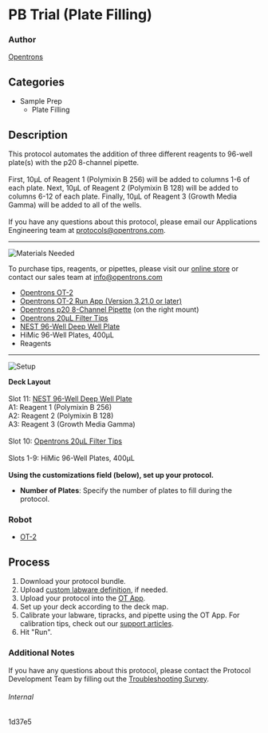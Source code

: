 # PB Trial (Plate Filling)

### Author
[Opentrons](https://opentrons.com/)

## Categories
* Sample Prep
	* Plate Filling


## Description
This protocol automates the addition of three different reagents to 96-well plate(s) with the p20 8-channel pipette.</br>
</br>
First, 10µL of Reagent 1 (Polymixin B 256) will be added to columns 1-6 of each plate. Next, 10µL of Reagent 2 (Polymixin B 128) will be added to columns 6-12 of each plate. Finally, 10µL of Reagent 3 (Growth Media Gamma) will be added to all of the wells.
</br>
</br>
If you have any questions about this protocol, please email our Applications Engineering team at [protocols@opentrons.com](mailto:protocols@opentrons.com).

---
![Materials Needed](https://s3.amazonaws.com/opentrons-protocol-library-website/custom-README-images/001-General+Headings/materials.png)

To purchase tips, reagents, or pipettes, please visit our [online store](https://shop.opentrons.com/) or contact our sales team at [info@opentrons.com](mailto:info@opentrons.com)

* [Opentrons OT-2](https://shop.opentrons.com/collections/ot-2-robot/products/ot-2)
* [Opentrons OT-2 Run App (Version 3.21.0 or later)](https://opentrons.com/ot-app/)
* [Opentrons p20 8-Channel Pipette](https://shop.opentrons.com/collections/ot-2-robot/products/8-channel-electronic-pipette) (on the right mount)
* [Opentrons 20µL Filter Tips](https://shop.opentrons.com/collections/opentrons-tips)
* [NEST 96-Well Deep Well Plate](https://labware.opentrons.com/nest_96_wellplate_2ml_deep?category=wellPlate)
* HiMic 96-Well Plates, 400µL
* Reagents



---
![Setup](https://s3.amazonaws.com/opentrons-protocol-library-website/custom-README-images/001-General+Headings/Setup.png)

**Deck Layout**</br>
</br>
Slot 11: [NEST 96-Well Deep Well Plate](https://labware.opentrons.com/nest_96_wellplate_2ml_deep?category=wellPlate)</br>
A1: Reagent 1 (Polymixin B 256)</br>
A2: Reagent 2 (Polymixin B 128)</br>
A3: Reagent 3 (Growth Media Gamma)</br>
</br>
Slot 10: [Opentrons 20µL Filter Tips](https://shop.opentrons.com/collections/opentrons-tips)</br>
</br>
Slots 1-9: HiMic 96-Well Plates, 400µL</br>
</br>
**Using the customizations field (below), set up your protocol.**
* **Number of Plates**: Specify the number of plates to fill during the protocol.




### Robot
* [OT-2](https://opentrons.com/ot-2)

## Process

1. Download your protocol bundle.
2. Upload [custom labware definition](https://support.opentrons.com/en/articles/3136506-using-labware-in-your-protocols), if needed.
3. Upload your protocol into the [OT App](https://opentrons.com/ot-app).
4. Set up your deck according to the deck map.
5. Calibrate your labware, tipracks, and pipette using the OT App. For calibration tips, check out our [support articles](https://support.opentrons.com/en/collections/1559720-guide-for-getting-started-with-the-ot-2).
6. Hit "Run".

### Additional Notes
If you have any questions about this protocol, please contact the Protocol Development Team by filling out the [Troubleshooting Survey](https://protocol-troubleshooting.paperform.co/).

###### Internal
1d37e5
